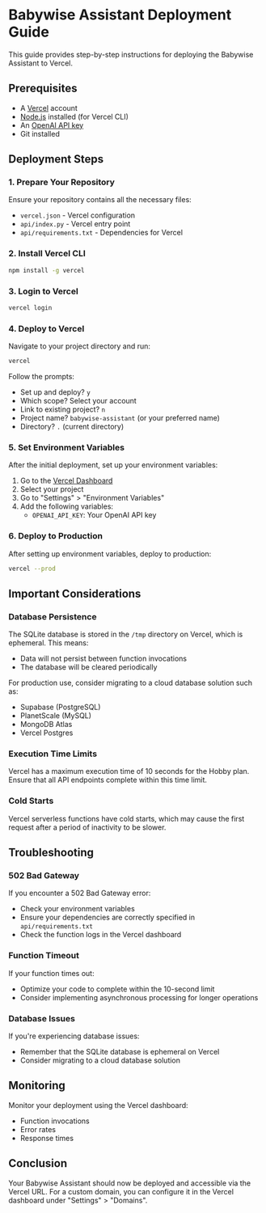 # Babywise Assistant Deployment Guide

This guide provides step-by-step instructions for deploying the Babywise Assistant to Vercel.

## Prerequisites

- A [Vercel](https://vercel.com) account
- [Node.js](https://nodejs.org) installed (for Vercel CLI)
- An [OpenAI API key](https://platform.openai.com/api-keys)
- Git installed

## Deployment Steps

### 1. Prepare Your Repository

Ensure your repository contains all the necessary files:
- `vercel.json` - Vercel configuration
- `api/index.py` - Vercel entry point
- `api/requirements.txt` - Dependencies for Vercel

### 2. Install Vercel CLI

```bash
npm install -g vercel
```

### 3. Login to Vercel

```bash
vercel login
```

### 4. Deploy to Vercel

Navigate to your project directory and run:

```bash
vercel
```

Follow the prompts:
- Set up and deploy? `y`
- Which scope? Select your account
- Link to existing project? `n`
- Project name? `babywise-assistant` (or your preferred name)
- Directory? `.` (current directory)

### 5. Set Environment Variables

After the initial deployment, set up your environment variables:

1. Go to the [Vercel Dashboard](https://vercel.com/dashboard)
2. Select your project
3. Go to "Settings" > "Environment Variables"
4. Add the following variables:
   - `OPENAI_API_KEY`: Your OpenAI API key

### 6. Deploy to Production

After setting up environment variables, deploy to production:

```bash
vercel --prod
```

## Important Considerations

### Database Persistence

The SQLite database is stored in the `/tmp` directory on Vercel, which is ephemeral. This means:
- Data will not persist between function invocations
- The database will be cleared periodically

For production use, consider migrating to a cloud database solution such as:
- Supabase (PostgreSQL)
- PlanetScale (MySQL)
- MongoDB Atlas
- Vercel Postgres

### Execution Time Limits

Vercel has a maximum execution time of 10 seconds for the Hobby plan. Ensure that all API endpoints complete within this time limit.

### Cold Starts

Vercel serverless functions have cold starts, which may cause the first request after a period of inactivity to be slower.

## Troubleshooting

### 502 Bad Gateway

If you encounter a 502 Bad Gateway error:
- Check your environment variables
- Ensure your dependencies are correctly specified in `api/requirements.txt`
- Check the function logs in the Vercel dashboard

### Function Timeout

If your function times out:
- Optimize your code to complete within the 10-second limit
- Consider implementing asynchronous processing for longer operations

### Database Issues

If you're experiencing database issues:
- Remember that the SQLite database is ephemeral on Vercel
- Consider migrating to a cloud database solution

## Monitoring

Monitor your deployment using the Vercel dashboard:
- Function invocations
- Error rates
- Response times

## Conclusion

Your Babywise Assistant should now be deployed and accessible via the Vercel URL. For a custom domain, you can configure it in the Vercel dashboard under "Settings" > "Domains". 
